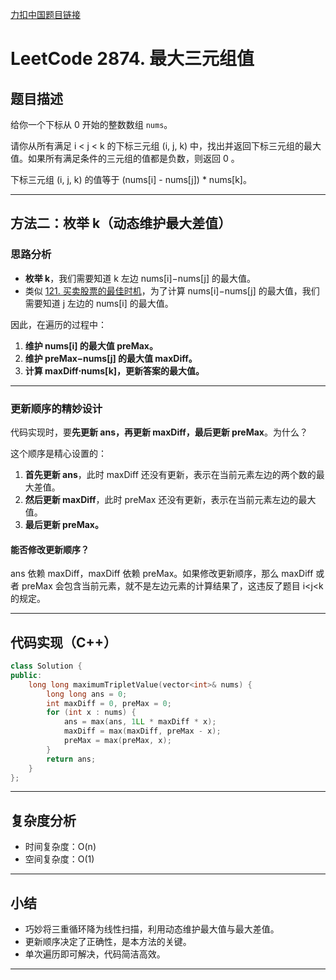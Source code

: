[力扣中国题目链接](https://leetcode.cn/problems/maximum-triplet-value/)

# LeetCode 2874. 最大三元组值

## 题目描述

给你一个下标从 0 开始的整数数组 `nums`。

请你从所有满足 i < j < k 的下标三元组 (i, j, k) 中，找出并返回下标三元组的最大值。如果所有满足条件的三元组的值都是负数，则返回 0 。

下标三元组 (i, j, k) 的值等于 (nums[i] - nums[j]) * nums[k]。

---

## 方法二：枚举 k（动态维护最大差值）

### 思路分析

- **枚举 k**，我们需要知道 k 左边 nums[i]−nums[j] 的最大值。
- 类似 [121. 买卖股票的最佳时机](https://leetcode.cn/problems/best-time-to-buy-and-sell-stock/)，为了计算 nums[i]−nums[j] 的最大值，我们需要知道 j 左边的 nums[i] 的最大值。

因此，在遍历的过程中：

1. **维护 nums[i] 的最大值 preMax。**
2. **维护 preMax−nums[j] 的最大值 maxDiff。**
3. **计算 maxDiff⋅nums[k]，更新答案的最大值。**

---

### 更新顺序的精妙设计

代码实现时，要**先更新 ans，再更新 maxDiff，最后更新 preMax**。为什么？

这个顺序是精心设置的：

1. **首先更新 ans**，此时 maxDiff 还没有更新，表示在当前元素左边的两个数的最大差值。
2. **然后更新 maxDiff**，此时 preMax 还没有更新，表示在当前元素左边的最大值。
3. **最后更新 preMax。**

#### 能否修改更新顺序？

ans 依赖 maxDiff，maxDiff 依赖 preMax。如果修改更新顺序，那么 maxDiff 或者 preMax 会包含当前元素，就不是左边元素的计算结果了，这违反了题目 i<j<k 的规定。

---

## 代码实现（C++）

```cpp
class Solution {
public:
    long long maximumTripletValue(vector<int>& nums) {
        long long ans = 0;
        int maxDiff = 0, preMax = 0;
        for (int x : nums) {
            ans = max(ans, 1LL * maxDiff * x);
            maxDiff = max(maxDiff, preMax - x);
            preMax = max(preMax, x);
        }
        return ans;
    }
};
```

---

## 复杂度分析

- 时间复杂度：O(n)
- 空间复杂度：O(1)

---

## 小结

- 巧妙将三重循环降为线性扫描，利用动态维护最大值与最大差值。
- 更新顺序决定了正确性，是本方法的关键。
- 单次遍历即可解决，代码简洁高效。

---
